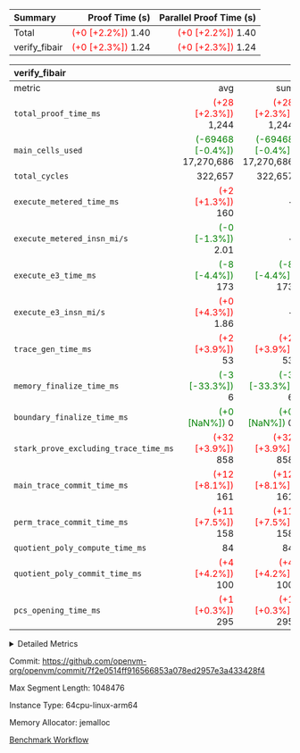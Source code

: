 | Summary | Proof Time (s) | Parallel Proof Time (s) |
|:---|---:|---:|
| Total | <span style='color: red'>(+0 [+2.2%])</span> 1.40 | <span style='color: red'>(+0 [+2.2%])</span> 1.40 |
| verify_fibair | <span style='color: red'>(+0 [+2.3%])</span> 1.24 | <span style='color: red'>(+0 [+2.3%])</span> 1.24 |


| verify_fibair |||||
|:---|---:|---:|---:|---:|
|metric|avg|sum|max|min|
| `total_proof_time_ms ` | <span style='color: red'>(+28 [+2.3%])</span> 1,244 | <span style='color: red'>(+28 [+2.3%])</span> 1,244 | <span style='color: red'>(+28 [+2.3%])</span> 1,244 | <span style='color: red'>(+28 [+2.3%])</span> 1,244 |
| `main_cells_used     ` | <span style='color: green'>(-69468 [-0.4%])</span> 17,270,686 | <span style='color: green'>(-69468 [-0.4%])</span> 17,270,686 | <span style='color: green'>(-69468 [-0.4%])</span> 17,270,686 | <span style='color: green'>(-69468 [-0.4%])</span> 17,270,686 |
| `total_cycles        ` |  322,657 |  322,657 |  322,657 |  322,657 |
| `execute_metered_time_ms` | <span style='color: red'>(+2 [+1.3%])</span> 160 | -          | -          | -          |
| `execute_metered_insn_mi/s` | <span style='color: green'>(-0 [-1.3%])</span> 2.01 | -          | <span style='color: green'>(-0 [-1.3%])</span> 2.01 | <span style='color: green'>(-0 [-1.3%])</span> 2.01 |
| `execute_e3_time_ms  ` | <span style='color: green'>(-8 [-4.4%])</span> 173 | <span style='color: green'>(-8 [-4.4%])</span> 173 | <span style='color: green'>(-8 [-4.4%])</span> 173 | <span style='color: green'>(-8 [-4.4%])</span> 173 |
| `execute_e3_insn_mi/s` | <span style='color: red'>(+0 [+4.3%])</span> 1.86 | -          | <span style='color: red'>(+0 [+4.3%])</span> 1.86 | <span style='color: red'>(+0 [+4.3%])</span> 1.86 |
| `trace_gen_time_ms   ` | <span style='color: red'>(+2 [+3.9%])</span> 53 | <span style='color: red'>(+2 [+3.9%])</span> 53 | <span style='color: red'>(+2 [+3.9%])</span> 53 | <span style='color: red'>(+2 [+3.9%])</span> 53 |
| `memory_finalize_time_ms` | <span style='color: green'>(-3 [-33.3%])</span> 6 | <span style='color: green'>(-3 [-33.3%])</span> 6 | <span style='color: green'>(-3 [-33.3%])</span> 6 | <span style='color: green'>(-3 [-33.3%])</span> 6 |
| `boundary_finalize_time_ms` | <span style='color: green'>(+0 [NaN%])</span> 0 | <span style='color: green'>(+0 [NaN%])</span> 0 | <span style='color: green'>(+0 [NaN%])</span> 0 | <span style='color: green'>(+0 [NaN%])</span> 0 |
| `stark_prove_excluding_trace_time_ms` | <span style='color: red'>(+32 [+3.9%])</span> 858 | <span style='color: red'>(+32 [+3.9%])</span> 858 | <span style='color: red'>(+32 [+3.9%])</span> 858 | <span style='color: red'>(+32 [+3.9%])</span> 858 |
| `main_trace_commit_time_ms` | <span style='color: red'>(+12 [+8.1%])</span> 161 | <span style='color: red'>(+12 [+8.1%])</span> 161 | <span style='color: red'>(+12 [+8.1%])</span> 161 | <span style='color: red'>(+12 [+8.1%])</span> 161 |
| `perm_trace_commit_time_ms` | <span style='color: red'>(+11 [+7.5%])</span> 158 | <span style='color: red'>(+11 [+7.5%])</span> 158 | <span style='color: red'>(+11 [+7.5%])</span> 158 | <span style='color: red'>(+11 [+7.5%])</span> 158 |
| `quotient_poly_compute_time_ms` |  84 |  84 |  84 |  84 |
| `quotient_poly_commit_time_ms` | <span style='color: red'>(+4 [+4.2%])</span> 100 | <span style='color: red'>(+4 [+4.2%])</span> 100 | <span style='color: red'>(+4 [+4.2%])</span> 100 | <span style='color: red'>(+4 [+4.2%])</span> 100 |
| `pcs_opening_time_ms ` | <span style='color: red'>(+1 [+0.3%])</span> 295 | <span style='color: red'>(+1 [+0.3%])</span> 295 | <span style='color: red'>(+1 [+0.3%])</span> 295 | <span style='color: red'>(+1 [+0.3%])</span> 295 |



<details>
<summary>Detailed Metrics</summary>

|  | verify_program_compile_ms | total_cells | stark_prove_excluding_trace_time_ms | quotient_poly_compute_time_ms | quotient_poly_commit_time_ms | perm_trace_commit_time_ms | pcs_opening_time_ms | main_trace_commit_time_ms | app proof_time_ms |
| --- | --- | --- | --- | --- | --- | --- | --- | --- |
|  | 7 | 65,536 | 40 | 1 | 6 | 0 | 24 | 7 | 1,254 | 

| air_name | rows | quotient_deg | main_cols | interactions | constraints | cells |
| --- | --- | --- | --- | --- | --- | --- |
| AccessAdapterAir<2> |  | 2 |  | 5 | 12 |  | 
| AccessAdapterAir<4> |  | 2 |  | 5 | 12 |  | 
| AccessAdapterAir<8> |  | 2 |  | 5 | 12 |  | 
| FibonacciAir | 32,768 | 1 | 2 |  | 5 | 65,536 | 
| FriReducedOpeningAir |  | 2 |  | 39 | 71 |  | 
| JalRangeCheckAir |  | 2 |  | 9 | 14 |  | 
| NativePoseidon2Air<BabyBearParameters>, 1> |  | 2 |  | 136 | 572 |  | 
| PhantomAir |  | 2 |  | 3 | 5 |  | 
| ProgramAir |  | 1 |  | 1 | 4 |  | 
| VariableRangeCheckerAir |  | 1 |  | 1 | 4 |  | 
| VmAirWrapper<AluNativeAdapterAir, FieldArithmeticCoreAir> |  | 2 |  | 15 | 27 |  | 
| VmAirWrapper<BranchNativeAdapterAir, BranchEqualCoreAir<1> |  | 2 |  | 11 | 25 |  | 
| VmAirWrapper<NativeAdapterAir<2, 0>, PublicValuesCoreAir> |  | 2 |  | 11 | 29 |  | 
| VmAirWrapper<NativeLoadStoreAdapterAir<1>, NativeLoadStoreCoreAir<1> |  | 2 |  | 15 | 20 |  | 
| VmAirWrapper<NativeLoadStoreAdapterAir<4>, NativeLoadStoreCoreAir<4> |  | 2 |  | 15 | 20 |  | 
| VmAirWrapper<NativeVectorizedAdapterAir<4>, FieldExtensionCoreAir> |  | 2 |  | 15 | 27 |  | 
| VmConnectorAir |  | 2 |  | 5 | 11 |  | 
| VolatileBoundaryAir |  | 2 |  | 7 | 19 |  | 

| group | trace_gen_time_ms | total_proof_time_ms | total_cycles | total_cells | stark_prove_excluding_trace_time_ms | quotient_poly_compute_time_ms | quotient_poly_commit_time_ms | perm_trace_commit_time_ms | pcs_opening_time_ms | memory_finalize_time_ms | main_trace_commit_time_ms | main_cells_used | insns | generate_perm_trace_time_ms_time_ms | fri.log_blowup | execute_metered_time_ms | execute_metered_insn_mi/s | execute_e3_time_ms | execute_e3_insn_mi/s | boundary_finalize_time_ms |
| --- | --- | --- | --- | --- | --- | --- | --- | --- | --- | --- | --- | --- | --- | --- | --- | --- | --- | --- | --- | --- |
| verify_fibair | 53 | 1,244 | 322,657 | 62,474,410 | 858 | 84 | 100 | 158 | 295 | 6 | 161 | 17,270,686 | 322,658 | 57 | 1 | 160 | 2.01 | 173 | 1.86 | 0 | 

| group | air_name | rows | prep_cols | perm_cols | main_cols | cells |
| --- | --- | --- | --- | --- | --- | --- |
| verify_fibair | AccessAdapterAir<2> | 131,072 |  | 16 | 11 | 3,538,944 | 
| verify_fibair | AccessAdapterAir<4> | 65,536 |  | 16 | 13 | 1,900,544 | 
| verify_fibair | AccessAdapterAir<8> | 128 |  | 16 | 17 | 4,224 | 
| verify_fibair | FriReducedOpeningAir | 2,048 |  | 84 | 27 | 227,328 | 
| verify_fibair | JalRangeCheckAir | 32,768 |  | 28 | 12 | 1,310,720 | 
| verify_fibair | NativePoseidon2Air<BabyBearParameters>, 1> | 32,768 |  | 312 | 398 | 23,265,280 | 
| verify_fibair | PhantomAir | 16,384 |  | 12 | 6 | 294,912 | 
| verify_fibair | ProgramAir | 8,192 |  | 8 | 10 | 147,456 | 
| verify_fibair | VariableRangeCheckerAir | 262,144 | 2 | 8 | 1 | 2,359,296 | 
| verify_fibair | VmAirWrapper<AluNativeAdapterAir, FieldArithmeticCoreAir> | 262,144 |  | 36 | 29 | 17,039,360 | 
| verify_fibair | VmAirWrapper<BranchNativeAdapterAir, BranchEqualCoreAir<1> | 32,768 |  | 28 | 23 | 1,671,168 | 
| verify_fibair | VmAirWrapper<NativeLoadStoreAdapterAir<1>, NativeLoadStoreCoreAir<1> | 65,536 |  | 40 | 21 | 3,997,696 | 
| verify_fibair | VmAirWrapper<NativeLoadStoreAdapterAir<4>, NativeLoadStoreCoreAir<4> | 32,768 |  | 40 | 27 | 2,195,456 | 
| verify_fibair | VmAirWrapper<NativeVectorizedAdapterAir<4>, FieldExtensionCoreAir> | 32,768 |  | 36 | 38 | 2,424,832 | 
| verify_fibair | VmConnectorAir | 2 | 1 | 16 | 5 | 42 | 
| verify_fibair | VolatileBoundaryAir | 65,536 |  | 20 | 12 | 2,097,152 | 

| group | trace_height_constraint | weighted_sum | threshold |
| --- | --- | --- | --- |
| verify_fibair | 0 | 1,085,444 | 2,013,265,921 | 
| verify_fibair | 1 | 5,411,200 | 2,013,265,921 | 
| verify_fibair | 2 | 542,722 | 2,013,265,921 | 
| verify_fibair | 3 | 5,476,612 | 2,013,265,921 | 
| verify_fibair | 4 | 65,536 | 2,013,265,921 | 
| verify_fibair | 5 | 12,851,850 | 2,013,265,921 | 

| trace_height_constraint | threshold |
| --- | --- |
| 0 | 2,013,265,921 | 

</details>


Commit: https://github.com/openvm-org/openvm/commit/7f2e0514ff916566853a078ed2957e3a433428f4

Max Segment Length: 1048476

Instance Type: 64cpu-linux-arm64

Memory Allocator: jemalloc

[Benchmark Workflow](https://github.com/openvm-org/openvm/actions/runs/16027463145)
